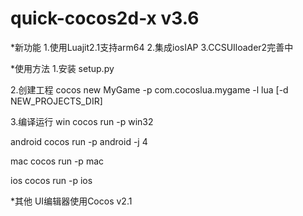 # quick-cocos2d-x v3.6

*新功能
1.使用Luajit2.1支持arm64
2.集成iosIAP
3.CCSUIloader2完善中


*使用方法
1.安装 
setup.py

2.创建工程 
cocos new MyGame -p com.cocoslua.mygame -l lua [-d NEW_PROJECTS_DIR]

3.编译运行
win
cocos run -p win32 

android
cocos run -p android -j 4

mac
cocos run -p mac

ios
cocos run -p ios

*其他
UI编辑器使用Cocos v2.1
